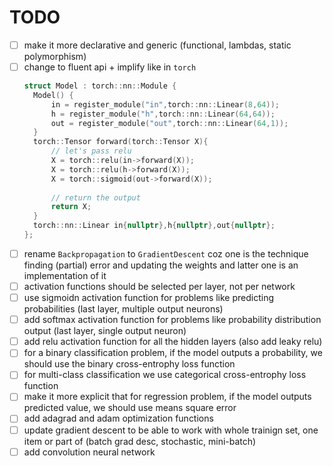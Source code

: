 # TODO
- [ ] make it more declarative and generic (functional, lambdas, static polymorphism)
- [ ] change to fluent api + implify like in `torch`
  ```cpp
  struct Model : torch::nn::Module {
    Model() {
        in = register_module("in",torch::nn::Linear(8,64));
        h = register_module("h",torch::nn::Linear(64,64));
        out = register_module("out",torch::nn::Linear(64,1));
    }
    torch::Tensor forward(torch::Tensor X){
        // let's pass relu 
        X = torch::relu(in->forward(X));
        X = torch::relu(h->forward(X));
        X = torch::sigmoid(out->forward(X));
        
        // return the output
        return X;
    }
    torch::nn::Linear in{nullptr},h{nullptr},out{nullptr};
  };
  ```
- [ ] rename `Backpropagation` to `GradientDescent` coz one is the technique finding (partial) error and updating the weights and latter one is an implementation of it
- [ ] activation functions should be selected per layer, not per network
- [ ] use sigmoidn activation function for problems like predicting probabilities (last layer, multiple output neurons)
- [ ] add softmax activation function for problems like probability distribution output (last layer, single output neuron)
- [ ] add relu activation function for all the hidden layers (also add leaky relu)
- [ ] for a binary classification problem, if the model outputs a probability, we should use the binary cross-entrophy loss function
- [ ] for multi-class classification we use categorical cross-entrophy loss function
- [ ] make it more explicit that for regression problem, if the model outputs predicted value, we should use means square error
- [ ] add adagrad and adam optimization functions
- [ ] update gradient descent to be able to work with whole trainign set, one item or part of (batch grad desc, stochastic, mini-batch)
- [ ] add convolution neural network
